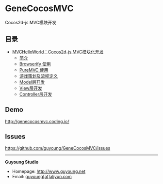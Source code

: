 GeneCocosMVC
============

Cocos2d-js MVC模块开发

## 目录

- [MVCHelloWorld：Cocos2d-js MVC模块化开发](/MVCHelloWorld/)
    - [简介](/MVCHelloWorld-Part01/)
    - [Browserify 使用](/MVCHelloWorld-Part02/)
    - [PureMVC 使用](/MVCHelloWorld-Part03/)
    - [游戏策划及流程定义](/MVCHelloWorld-Part04/)
    - [Model层开发](/MVCHelloWorld-Part05/)
    - [View层开发](/MVCHelloWorld-Part06/)                    
    - [Controller层开发](/MVCHelloWorld-Part07/)


## Demo

http://genecocosmvc.coding.io/

## Issues

https://github.com/guyoung/GeneCocosMVC/issues

--------------------------------------------------

**Guyoung Studio**
 + Homepage: <a href="http://www.guyoung.net" target="_blank">http://www.guyoung.net</a>
 + Email:    <a href="&#109;&#97;&#105;&#108;&#116;&#111;&#58;%67%75%79%6f%75%6e%67@%61%6c%69%79%75%6e.%63%6f%6d" target="_blank">guyoung[at]aliyun.com</a>
